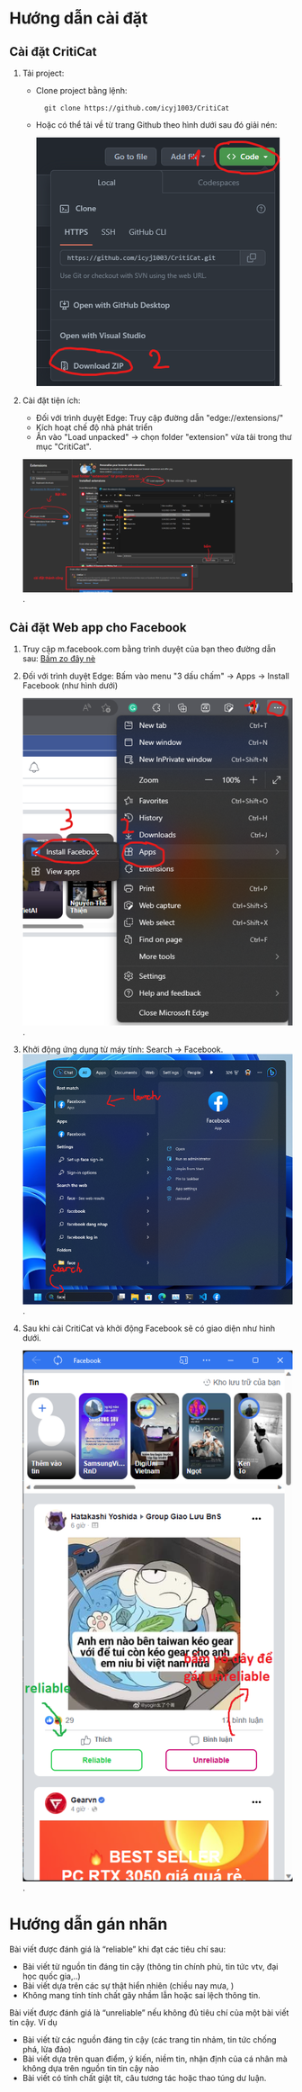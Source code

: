 # Hướng dẫn cài đặt

## Cài đặt CritiCat
1. Tải project:
    - Clone project bằng lệnh:

            git clone https://github.com/icyj1003/CritiCat

    - Hoặc có thể tải về từ trang Github theo hình dưới sau đó giải nén:

        ![tải project](./images/github_download.png "Text to show on mouseover").

2. Cài đặt tiện ích:
    - Đối với trình duyệt Edge: Truy cập đường dẫn "edge://extensions/"
    - Kích hoạt chế độ nhà phát triển
    - Ấn vào "Load unpacked" -> chọn folder "extension" vừa tải trong thư mục "CritiCat".

    ![hướng dẫn cài đặt CritiCat](./images/extension_install.png "hướng dẫn cài đặt facebook").

## Cài đặt Web app cho Facebook
1. Truy cập m.facebook.com bằng trình duyệt của bạn theo đường dẫn sau: [Bấm zo đây nè](https://m.facebook.com/)
2. Đối với trình duyệt Edge: Bấm vào menu "3 dấu chấm" -> Apps -> Install Facebook (như hình dưới)

    ![hướng dẫn cài đặt facebook](./images/facebook_install.png "hướng dẫn cài đặt facebook").

3. Khởi động ứng dụng từ máy tính: Search -> Facebook. 
    ![chạy facebook](./images/facebook_start.png "chạy facebook").
4. Sau khi cài CritiCat và khởi động Facebook sẽ có giao diện như hình dưới.

    ![cài đặt thành công facebook](./images/ok.png "cài đặt thành công facebook").

# Hướng dẫn gán nhãn
Bài viết được đánh giá là “reliable” khi đạt các tiêu chí sau:
- Bài viết từ nguồn tin đáng tin cậy (thông tin chính phủ, tin tức vtv, đại học quốc gia,..)
- Bài viết dựa trên các sự thật hiển nhiên (chiều nay mưa, )
- Không mang tính tính chất gây nhầm lẫn hoặc sai lệch thông tin.

Bài viết được đánh giá là “unreliable” nếu không đủ tiêu chí của một bài viết tin cậy. Ví dụ
- Bài viết từ các nguồn đáng tin cậy (các trang tin nhảm, tin tức chống phá, lừa đảo)
- Bài viết dựa trên quan điểm, ý kiến, niềm tin, nhận định của cá nhân mà không dựa trên nguồn tin tin cậy nào
- Bài viết có tính chất giật tít, câu tương tác hoặc thao túng dư luận.

